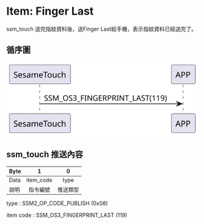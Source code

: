 # Item: Finger Last

ssm_touch 送完指紋資料後，送Finger Last給手機，表示指紋資料已經送完了。

## 循序圖

<p align="left" >
  <img src="../src/finger_last/finger_last.svg" alt="" title="">
</p>

## ssm_touch 推送內容

| Byte |     1     |  0   |
|------|:---------:|:----:|
| Data | item_code | type |
| 說明   |   指令編號    | 推送類型 |

type : SSM2_OP_CODE_PUBLISH (0x08)

item code : SSM_OS3_FINGERPRINT_LAST (119)